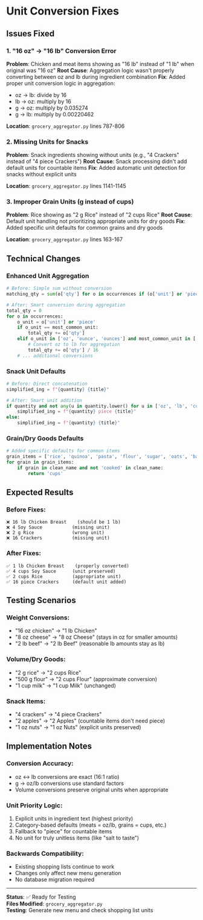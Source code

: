 # Unit Conversion Fixes

## Issues Fixed

### 1. **"16 oz" → "16 lb" Conversion Error**
**Problem**: Chicken and meat items showing as "16 lb" instead of "1 lb" when original was "16 oz"
**Root Cause**: Aggregation logic wasn't properly converting between oz and lb during ingredient combination
**Fix**: Added proper unit conversion logic in aggregation:
- oz → lb: divide by 16
- lb → oz: multiply by 16
- g → oz: multiply by 0.035274
- g → lb: multiply by 0.00220462

**Location**: `grocery_aggregator.py` lines 787-806

### 2. **Missing Units for Snacks**
**Problem**: Snack ingredients showing without units (e.g., "4 Crackers" instead of "4 piece Crackers")
**Root Cause**: Snack processing didn't add default units for countable items
**Fix**: Added automatic unit detection for snacks without explicit units

**Location**: `grocery_aggregator.py` lines 1141-1145

### 3. **Improper Grain Units (g instead of cups)**
**Problem**: Rice showing as "2 g Rice" instead of "2 cups Rice"
**Root Cause**: Default unit handling not prioritizing appropriate units for dry goods
**Fix**: Added specific unit defaults for common grains and dry goods

**Location**: `grocery_aggregator.py` lines 163-167

## Technical Changes

### **Enhanced Unit Aggregation**
```python
# Before: Simple sum without conversion
matching_qty = sum(o['qty'] for o in occurrences if (o['unit'] or 'piece') == most_common_unit)

# After: Smart conversion during aggregation
total_qty = 0
for o in occurrences:
    o_unit = o['unit'] or 'piece'
    if o_unit == most_common_unit:
        total_qty += o['qty']
    elif o_unit in ['oz', 'ounce', 'ounces'] and most_common_unit in ['lb', 'lbs', 'pound', 'pounds']:
        # Convert oz to lb for aggregation
        total_qty += o['qty'] / 16
    # ... additional conversions
```

### **Snack Unit Defaults**
```python
# Before: Direct concatenation
simplified_ing = f"{quantity} {title}"

# After: Smart unit addition
if quantity and not any(u in quantity.lower() for u in ['oz', 'lb', 'cup', 'tbsp', 'tsp', 'g', 'ml']):
    simplified_ing = f"{quantity} piece {title}"
else:
    simplified_ing = f"{quantity} {title}"
```

### **Grain/Dry Goods Defaults**
```python
# Added specific defaults for common items
grain_items = ['rice', 'quinoa', 'pasta', 'flour', 'sugar', 'oats', 'barley', 'bulgur']
for grain in grain_items:
    if grain in clean_name and not 'cooked' in clean_name:
        return 'cups'
```

## Expected Results

### **Before Fixes:**
```
❌ 16 lb Chicken Breast    (should be 1 lb)
❌ 4 Soy Sauce           (missing unit)
❌ 2 g Rice              (wrong unit)
❌ 16 Crackers           (missing unit)
```

### **After Fixes:**
```
✅ 1 lb Chicken Breast    (properly converted)
✅ 4 cups Soy Sauce      (unit preserved)
✅ 2 cups Rice           (appropriate unit)
✅ 16 piece Crackers     (default unit added)
```

## Testing Scenarios

### **Weight Conversions:**
- "16 oz chicken" → "1 lb Chicken"
- "8 oz cheese" → "8 oz Cheese" (stays in oz for smaller amounts)
- "2 lb beef" → "2 lb Beef" (reasonable lb amounts stay as lb)

### **Volume/Dry Goods:**
- "2 g rice" → "2 cups Rice"
- "500 g flour" → "2 cups Flour" (approximate conversion)
- "1 cup milk" → "1 cup Milk" (unchanged)

### **Snack Items:**
- "4 crackers" → "4 piece Crackers"
- "2 apples" → "2 Apples" (countable items don't need piece)
- "1 oz nuts" → "1 oz Nuts" (explicit units preserved)

## Implementation Notes

### **Conversion Accuracy:**
- oz ↔ lb conversions are exact (16:1 ratio)
- g → oz/lb conversions use standard factors
- Volume conversions preserve original units when appropriate

### **Unit Priority Logic:**
1. Explicit units in ingredient text (highest priority)
2. Category-based defaults (meats = oz/lb, grains = cups, etc.)
3. Fallback to "piece" for countable items
4. No unit for truly unitless items (like "salt to taste")

### **Backwards Compatibility:**
- Existing shopping lists continue to work
- Changes only affect new menu generation
- No database migration required

---

**Status**: ✅ Ready for Testing  
**Files Modified**: `grocery_aggregator.py`  
**Testing**: Generate new menu and check shopping list units